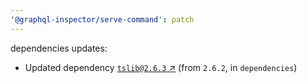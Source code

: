 ```yaml
---
'@graphql-inspector/serve-command': patch
---
```

dependencies updates:
  - Updated dependency [`tslib@2.6.3` ↗︎](https://www.npmjs.com/package/tslib/v/2.6.3) (from
    `2.6.2`, in `dependencies`)
